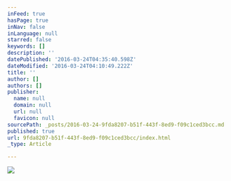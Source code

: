 ```yaml
---
inFeed: true
hasPage: true
inNav: false
inLanguage: null
starred: false
keywords: []
description: ''
datePublished: '2016-03-24T04:35:40.598Z'
dateModified: '2016-03-24T04:10:49.222Z'
title: ''
author: []
authors: []
publisher:
  name: null
  domain: null
  url: null
  favicon: null
sourcePath: _posts/2016-03-24-9fda8207-b51f-443f-8ed9-f09c1ced3bcc.md
published: true
url: 9fda8207-b51f-443f-8ed9-f09c1ced3bcc/index.html
_type: Article

---
```

![](https://the-grid-user-content.s3-us-west-2.amazonaws.com/7824b10e-a89e-4c32-aa34-6bbceaf10e2f.jpg)